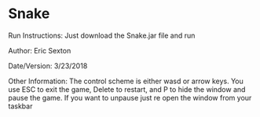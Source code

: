 # Snake
Run Instructions: Just download the Snake.jar file and run

Author: Eric Sexton

Date/Version: 3/23/2018

Other Information: The control scheme is either wasd or arrow keys. You use ESC to exit the game, Delete to restart, and P to hide the window and pause the game. If you want to unpause just re open the window from your taskbar
